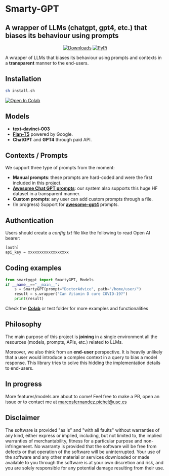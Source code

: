 # Smarty-GPT
## A wrapper of LLMs (chatgpt, gpt4, etc.) that biases its behaviour using prompts

<p align="center">
    <a href="https://pepy.tech/project/smarty-gpt/"><img alt="Downloads" src="https://img.shields.io/badge/dynamic/json?style=flat-square&maxAge=3600&label=downloads&query=$.total_downloads&url=https://api.pepy.tech/api/projects/smarty-gpt"></a>
    <a href="https://pypi.python.org/pypi/smarty-gpt/"><img alt="PyPi" src="https://img.shields.io/pypi/v/smarty-gpt.svg?style=flat-square"></a>
</p>

A wrapper of LLMs that biases its behaviour using prompts and contexts in a **transparent** manner to the end-users.

## Installation 

```bash
sh install.sh
```
<a href="https://colab.research.google.com/drive/1172Y7ZhtCgADurysC96V_KFUL2fc8uB3?usp=sharing#scrollTo=XH28x2jWQ0OU"><img alt="Open In Colab" src="https://colab.research.google.com/assets/colab-badge.svg?style=flat-square"></a>

## Models

- **text-davinci-003**
- [**Flan-T5**](https://huggingface.co/google/flan-t5-small) powered by Google.
- **ChatGPT** and **GPT4** through paid API.

## Contexts / Prompts

We support three type of prompts from the moment:

- **Manual prompts**: these prompts are hard-coded and were the first included in this project.
- [**Awesome Chat GPT prompts**](https://github.com/f/awesome-chatgpt-prompts): our system also supports this huge HF dataset in a transparent manner.
- **Custom prompts**: any user can add custom prompts through a file.
- (In progress) Support for [**awesome-gpt4**](https://github.com/radi-cho/awesome-gpt4) prompts.


## Authentication

Users should create a *config.txt* file like the following to read Open AI bearer:

```txt
[auth]
api_key = xxxxxxxxxxxxxxxxxx
```

## Coding examples

```python
from smartygpt import SmartyGPT, Models
if __name__=="__main__":
    s = SmartyGPT(prompt="DoctorAdvice", path="/home/user/") 
    result = s.wrapper("Can Vitamin D cure COVID-19?")
    print(result)
```

Check the [**Colab**](https://colab.research.google.com/drive/1172Y7ZhtCgADurysC96V_KFUL2fc8uB3?usp=sharing#scrollTo=XH28x2jWQ0OU) or test folder for more examples and functionalities

## Philosophy

The main purpose of this project is **joining** in a single environment all the resources (models, prompts, APIs, etc.) related to LLMs. 

Moreover, we also think from an **end-user** perspective. It is heavily unlikely that a user would introduce a complex context in a query to bias a model response. This library tries to solve this hidding the implementation details to end-users.

## In progress

More features/models are about to come! Feel free to make a PR, open an issue or to contact me at marcosfernandez.pichel@usc.es

## Disclaimer 

The software is provided "as is" and "with all faults" without warranties of any kind, either express or implied, including, but not limited to, the implied warranties of merchantability, fitness for a particular purpose and non-infringement. No warranty is provided that the software will be free from defects or that operation of the software will be uninterrupted. Your use of the software and any other material or services downloaded or made available to you through the software is at your own discretion and risk, and you are solely responsible for any potential damage resulting from their use.
